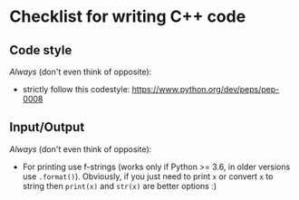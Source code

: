 # Checklist for writing C++ code

## Code style
_Always_ (don't even think of opposite):
- strictly follow this codestyle: https://www.python.org/dev/peps/pep-0008

## Input/Output
_Always_ (don't even think of opposite):
- For printing use f-strings (works only if Python >= 3.6, in older versions use `.format()`). Obviously, if you just need to print `x` or convert `x` to string then `print(x)` and `str(x)` are better options :)
